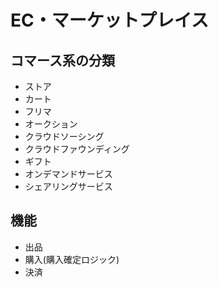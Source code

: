 # EC・マーケットプレイス

## コマース系の分類

* ストア
* カート
* フリマ
* オークション
* クラウドソーシング
* クラウドファウンディング
* ギフト
* オンデマンドサービス
* シェアリングサービス

## 機能

* 出品
* 購入(購入確定ロジック)
* 決済

